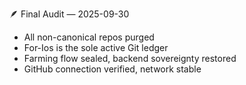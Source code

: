 🪶 Final Audit — 2025-09-30
- All non-canonical repos purged
- For-Ios is the sole active Git ledger
- Farming flow sealed, backend sovereignty restored
- GitHub connection verified, network stable

